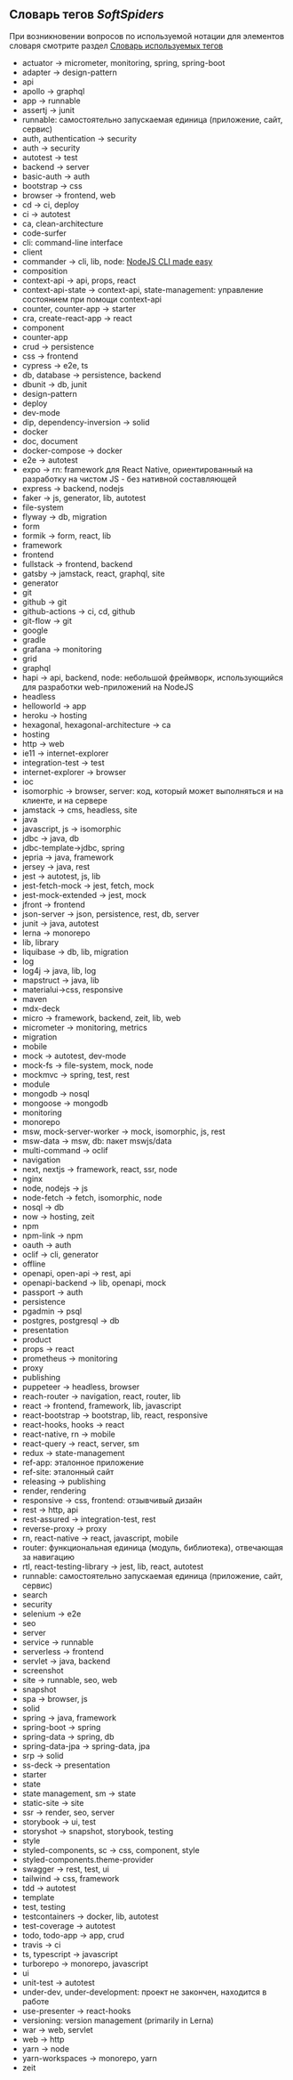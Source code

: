 ## Словарь тегов *SoftSpiders*

При возникновении вопросов по используемой нотации для элементов словаря смотрите раздел
[Словарь используемых тегов](README.md#словарь-используемых-тегов)

- actuator -> micrometer, monitoring, spring, spring-boot
- adapter -> design-pattern
- api
- apollo -> graphql
- app -> runnable
- assertj -> junit
- runnable: самостоятельно запускаемая единица (приложение, сайт, сервис)
- auth, authentication -> security
- auth -> security
- autotest -> test
- backend -> server
- basic-auth -> auth
- bootstrap -> css
- browser -> frontend, web
- cd -> ci, deploy
- ci -> autotest
- ca, clean-architecture
- code-surfer 
- cli: command-line interface
- client
- commander -> cli, lib, node: [NodeJS CLI made easy](https://github.com/tj/commander.js)
- composition
- context-api -> api, props, react
- context-api-state -> context-api, state-management: управление состоянием при помощи context-api
- counter, counter-app -> starter
- cra, create-react-app -> react
- component
- counter-app
- crud -> persistence
- css -> frontend
- cypress -> e2e, ts
- db, database -> persistence, backend
- dbunit -> db, junit
- design-pattern
- deploy
- dev-mode
- dip, dependency-inversion -> solid
- docker
- doc, document
- docker-compose -> docker
- e2e -> autotest
- expo -> rn: framework для React Native, ориентированный на разработку на чистом JS - без нативной составляющей
- express -> backend, nodejs
- faker -> js, generator, lib, autotest
- file-system
- flyway -> db, migration
- form
- formik -> form, react, lib
- framework
- frontend
- fullstack -> frontend, backend
- gatsby -> jamstack, react, graphql, site
- generator
- git
- github -> git
- github-actions -> ci, cd, github
- git-flow -> git
- google
- gradle
- grafana -> monitoring
- grid
- graphql
- hapi -> api, backend, node: небольшой фреймворк, использующийся для разработки web-приложений на NodeJS 
- headless
- helloworld -> app
- heroku -> hosting
- hexagonal, hexagonal-architecture -> ca
- hosting
- http -> web
- ie11 -> internet-explorer
- integration-test -> test
- internet-explorer -> browser
- ioc
- isomorphic -> browser, server: код, который может выполняться и на клиенте, и на сервере
- jamstack -> cms, headless, site
- java
- javascript, js -> isomorphic
- jdbc -> java, db
- jdbc-template->jdbc, spring
- jepria -> java, framework
- jersey -> java, rest
- jest -> autotest, js, lib
- jest-fetch-mock -> jest, fetch, mock
- jest-mock-extended -> jest, mock
- jfront -> frontend
- json-server -> json, persistence, rest, db, server
- junit -> java, autotest
- lerna -> monorepo
- lib, library
- liquibase -> db, lib, migration
- log
- log4j -> java, lib, log
- mapstruct -> java, lib
- materialui->css, responsive
- maven
- mdx-deck
- micro -> framework, backend, zeit, lib, web
- micrometer -> monitoring, metrics
- migration
- mobile
- mock -> autotest, dev-mode
- mock-fs -> file-system, mock, node
- mockmvc -> spring, test, rest
- module
- mongodb -> nosql
- mongoose -> mongodb
- monitoring
- monorepo
- msw, mock-server-worker -> mock, isomorphic, js, rest
- msw-data -> msw, db: пакет mswjs/data
- multi-command -> oclif
- navigation
- next, nextjs -> framework, react, ssr, node
- nginx
- node, nodejs -> js
- node-fetch -> fetch, isomorphic, node
- nosql -> db
- now -> hosting, zeit
- npm
- npm-link -> npm
- oauth -> auth
- oclif -> cli, generator
- offline
- openapi, open-api -> rest, api
- openapi-backend -> lib, openapi, mock
- passport -> auth
- persistence
- pgadmin -> psql
- postgres, postgresql -> db
- presentation
- product
- props -> react
- prometheus -> monitoring
- proxy
- publishing
- puppeteer -> headless, browser
- reach-router -> navigation, react, router, lib
- react -> frontend, framework, lib, javascript
- react-bootstrap -> bootstrap, lib, react, responsive
- react-hooks, hooks -> react
- react-native, rn -> mobile
- react-query -> react, server, sm
- redux -> state-management
- ref-app: эталонное приложение
- ref-site: эталонный сайт
- releasing -> publishing
- render, rendering
- responsive -> css, frontend: отзывчивый дизайн
- rest -> http, api
- rest-assured -> integration-test, rest
- reverse-proxy -> proxy
- rn, react-native -> react, javascript, mobile
- router: функциональная единица (модуль, библиотека), отвечающая за навигацию
- rtl, react-testing-library -> jest, lib, react, autotest
- runnable: самостоятельно запускаемая единица (приложение, сайт, сервис)
- search
- security
- selenium -> e2e
- seo
- server
- service -> runnable
- serverless -> frontend
- servlet -> java, backend
- screenshot
- site -> runnable, seo, web
- snapshot
- spa -> browser, js
- solid
- spring -> java, framework
- spring-boot -> spring
- spring-data -> spring, db
- spring-data-jpa -> spring-data, jpa
- srp -> solid
- ss-deck -> presentation
- starter
- state
- state management, sm -> state
- static-site -> site
- ssr -> render, seo, server
- storybook -> ui, test
- storyshot -> snapshot, storybook, testing
- style
- styled-components, sc -> css, component, style
- styled-components.theme-provider
- swagger -> rest, test, ui
- tailwind -> css, framework
- tdd -> autotest
- template
- test, testing
- testcontainers -> docker, lib, autotest
- test-coverage -> autotest
- todo, todo-app -> app, crud
- travis -> ci
- ts, typescript -> javascript
- turborepo -> monorepo, javascript
- ui
- unit-test -> autotest
- under-dev, under-development: проект не закончен, находится в работе
- use-presenter -> react-hooks
- versioning: version management (primarily in Lerna)
- war -> web, servlet
- web -> http
- yarn -> node
- yarn-workspaces -> monorepo, yarn
- zeit
